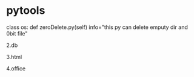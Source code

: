# pytools

class os:
  def zeroDelete.py(self)
    info="this py can delete emputy dir and 0bit file"
  

2.db


3.html


4.office

